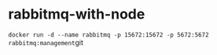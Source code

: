 # rabbitmq-with-node
`
docker run -d --name rabbitmq -p 15672:15672 -p 5672:5672 rabbitmq:management
`git 